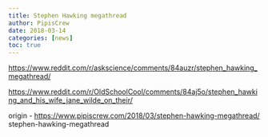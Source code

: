 ```yaml
---
title: Stephen Hawking megathread
author: PipisCrew
date: 2018-03-14
categories: [news]
toc: true
---
```


https://www.reddit.com/r/askscience/comments/84auzr/stephen_hawking_megathread/

https://www.reddit.com/r/OldSchoolCool/comments/84aj5o/stephen_hawking_and_his_wife_jane_wilde_on_their/

origin - https://www.pipiscrew.com/2018/03/stephen-hawking-megathread/ stephen-hawking-megathread